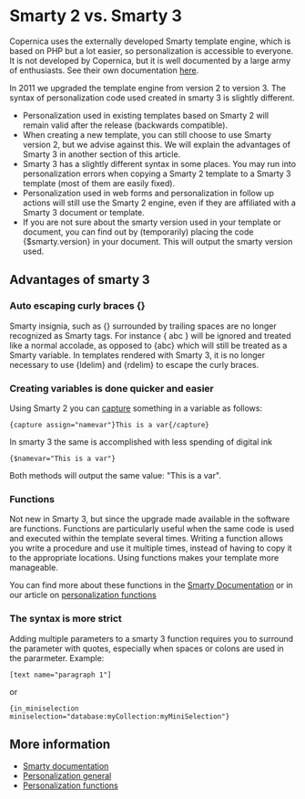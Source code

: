 # Smarty 2 vs. Smarty 3

Copernica uses the externally developed Smarty template engine, which is 
based on PHP but a lot easier, so personalization is accessible to everyone. 
It is not developed by Copernica, but it is well documented by a large 
army of enthusiasts. See their own documentation [here](http://www.smarty.net/docs/en/).

In 2011 we upgraded the template engine from version 2 to version 3. The
syntax of personalization code used created in smarty 3 is slightly
different.

-   Personalization used in existing templates based on Smarty 2 will
    remain valid after the release (backwards compatible).
-   When creating a new template, you can still choose to use Smarty
    version 2, but we advise against this. We will explain the advantages 
    of Smarty 3 in another section of this article.
-   Smarty 3 has a slightly different syntax in some places. You may run
    into personalization errors when copying a Smarty 2 template to a
    Smarty 3 template (most of them are easily fixed).
-   Personalization used in web forms and personalization in follow up
    actions will still use the Smarty 2 engine, even if they are
    affiliated with a Smarty 3 document or template.
-   If you are not sure about the smarty version used in your template
    or document, you can find out by (temporarily) placing the code
    {\$smarty.version} in your document. This will output the smarty
    version used.

## Advantages of smarty 3

### Auto escaping curly braces {}

Smarty insignia, such as {} surrounded by trailing spaces are no longer
recognized as Smarty tags. For instance { abc } will be ignored and
treated like a normal accolade, as opposed to {abc} which will still be
treated as a Smarty variable. In templates rendered with Smarty 3, it is
no longer necessary to use {ldelim} and {rdelim} to escape the curly
braces.

### Creating variables is done quicker and easier

Using Smarty 2 you can [capture](./personalization-functions-capture.md) something in a variable as follows:

`{capture assign="namevar"}This is a var{/capture}`

In smarty 3 the same is accomplished with less spending of digital ink

`{$namevar="This is a var"}`

Both methods will output the same value: "This is a var".

### Functions

Not new in Smarty 3, but since the upgrade made available in the
software are functions. Functions are particularly useful when the same
code is used and executed within the template several times. Writing a
function allows you write a procedure and use it multiple times, instead 
of having to copy it to the appropriate locations. Using functions makes 
your template more manageable.

You can find more about these functions in the [Smarty Documentation](http://www.smarty.net/docs/en/) 
or in our article on [personalization functions](./personalization-functions.md)

### The syntax is more strict

Adding multiple parameters to a smarty 3 function requires you to
surround the parameter with quotes, especially when spaces or colons are
used in the pararmeter. Example:

`[text name="paragraph 1"]`

or

`{in_miniselection miniselection="database:myCollection:myMiniSelection"}`

## More information

* [Smarty documentation](http://www.smarty.net/docs/en/)
* [Personalization general](./personalization)
* [Personalization functions](./personalization-functions)
